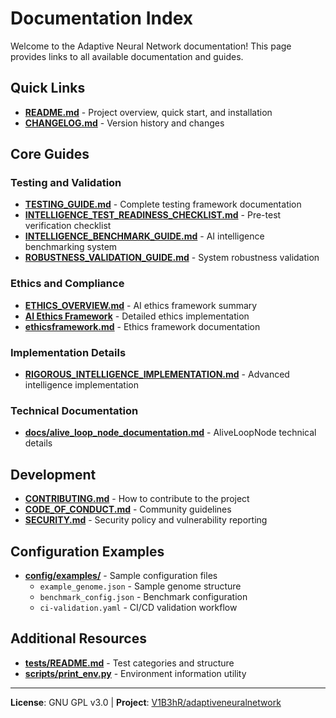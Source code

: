 # Documentation Index

Welcome to the Adaptive Neural Network documentation! This page provides links to all available documentation and guides.

## Quick Links

- **[README.md](README.md)** - Project overview, quick start, and installation
- **[CHANGELOG.md](CHANGELOG.md)** - Version history and changes

## Core Guides

### Testing and Validation
- **[TESTING_GUIDE.md](TESTING_GUIDE.md)** - Complete testing framework documentation
- **[INTELLIGENCE_TEST_READINESS_CHECKLIST.md](INTELLIGENCE_TEST_READINESS_CHECKLIST.md)** - Pre-test verification checklist
- **[INTELLIGENCE_BENCHMARK_GUIDE.md](INTELLIGENCE_BENCHMARK_GUIDE.md)** - AI intelligence benchmarking system
- **[ROBUSTNESS_VALIDATION_GUIDE.md](ROBUSTNESS_VALIDATION_GUIDE.md)** - System robustness validation

### Ethics and Compliance
- **[ETHICS_OVERVIEW.md](ETHICS_OVERVIEW.md)** - AI ethics framework summary
- **[AI Ethics Framework](AI%20Ethics%20Framework/)** - Detailed ethics implementation
- **[ethicsframework.md](ethicsframework.md)** - Ethics framework documentation

### Implementation Details
- **[RIGOROUS_INTELLIGENCE_IMPLEMENTATION.md](RIGOROUS_INTELLIGENCE_IMPLEMENTATION.md)** - Advanced intelligence implementation

### Technical Documentation
- **[docs/alive_loop_node_documentation.md](docs/alive_loop_node_documentation.md)** - AliveLoopNode technical details

## Development

- **[CONTRIBUTING.md](CONTRIBUTING.md)** - How to contribute to the project
- **[CODE_OF_CONDUCT.md](CODE_OF_CONDUCT.md)** - Community guidelines
- **[SECURITY.md](SECURITY.md)** - Security policy and vulnerability reporting

## Configuration Examples

- **[config/examples/](config/examples/)** - Sample configuration files
  - `example_genome.json` - Sample genome structure
  - `benchmark_config.json` - Benchmark configuration
  - `ci-validation.yaml` - CI/CD validation workflow

## Additional Resources

- **[tests/README.md](tests/README.md)** - Test categories and structure
- **[scripts/print_env.py](scripts/print_env.py)** - Environment information utility

---

**License**: GNU GPL v3.0 | **Project**: [V1B3hR/adaptiveneuralnetwork](https://github.com/V1B3hR/adaptiveneuralnetwork)
